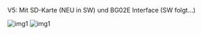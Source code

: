 V5: Mit SD-Karte (NEU in SW) und BG02E Interface (SW folgt...)

![img1](Version5/img/sch.png)
![img1](Version5/img/pcb.png)
